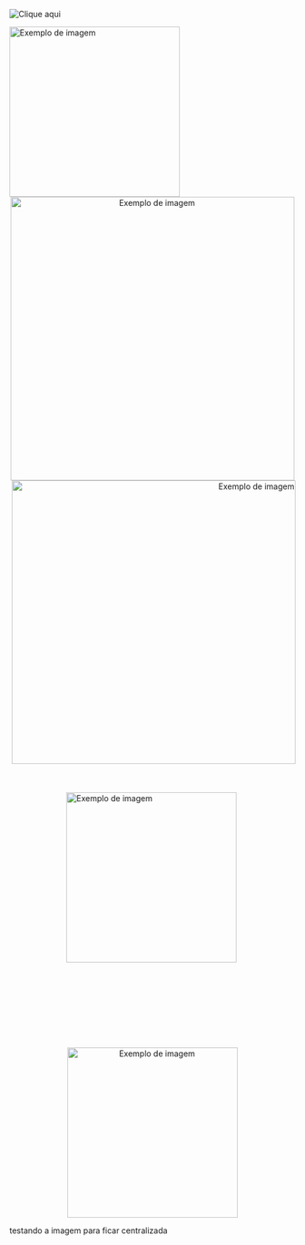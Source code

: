 ![Clique aqui](https://p0.pikist.com/photos/100/622/kitten-cat-fluffy-cat-cute-animals-cats-fur-closeup-siberian.jpg)

<img src="https://p0.pikist.com/photos/100/622/kitten-cat-fluffy-cat-cute-animals-cats-fur-closeup-siberian.jpg" alt="Exemplo de imagem" width="300">

<div style="text-align: center;">
  <img src="https://p0.pikist.com/photos/100/622/kitten-cat-fluffy-cat-cute-animals-cats-fur-closeup-siberian.jpg" alt="Exemplo de imagem" width="500">
</div>

<div style="text-align: right;">
  <img src="https://p0.pikist.com/photos/100/622/kitten-cat-fluffy-cat-cute-animals-cats-fur-closeup-siberian.jpg" alt="Exemplo de imagem" width="500">
</div>

<div style="position: relative; height: 500px;">
  <img src="https://p0.pikist.com/photos/100/622/kitten-cat-fluffy-cat-cute-animals-cats-fur-closeup-siberian.jpg" alt="Exemplo de imagem" width="300" style="position: absolute; top: 50px; left: 100px;">
</div>

<div style="text-align: center;">
  <img src="https://th.bing.com/th/id/OIP.I98L1IP3ZHl8lF3R1IZm_wHaDZ?rs=1&pid=ImgDetMain.jpg" alt="Exemplo de imagem" width="300">
</div>

testando a imagem para ficar centralizada 

<div style="display: flex; justify-content: center; align-items: center; height: 100vh;">
  <img src="https://th.bing.com/th/id/OIP.I98L1IP3ZHl8lF3R1IZm_wHaDZ?rs=1&pid=ImgDetMain.jpg" alt="Exemplo de imagem" width="300">
</div>
